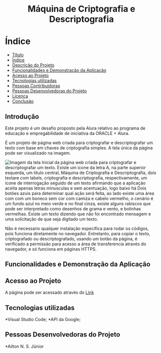 <h1 align="center"> Máquina de Criptografia e Descriptografia </h1>



# Índice 
* [Título](#Máquina-de-Criptografia-e-Descriptografia)
* [Índice](#índice)
* [Descrição do Projeto](#Introdução)
* [Funcionalidades e Demonstração da Aplicação](#funcionalidades-e-demonstração-da-aplicação)
* [Acesso ao Projeto](#acesso-ao-projeto)
* [Tecnologias utilizadas](#tecnologias-utilizadas)
* [Pessoas Contribuidoras](#pessoas-contribuidoras)
* [Pessoas Desenvolvedoras do Projeto](#pessoas-desenvolvedoras)
* [Licença](#licença)
* [Conclusão](#conclusão)

<h2> Introdução </h2>

Este projeto é um desafio proposto pela Alura relativo ao programa de educação e empregabilidade de iniciativa da ORACLE + Alura.

É um projeto de página web criada para criptografar e descriptografar um texto com base em chaves de criptografia simples. A tela única da página pode ser visualizado na imagem.

![Imagem da tela Inicial da página web criada para criptografar e descriptografar um texto. Existe um icone da letra A, na parte superior esquerda, um titulo central, Máquina de Criptografia e Descriptografia, dois textare com labels, criptografia e descriptografia, respectivamente, um icone de interrogação seguido de um texto afirmando que a aplicação aceita apenas letras minusculas e sem acentuação, logo baixo há Dois botões azuis para determinar qual ação será feita, ao lado existe uma área com com um boneco sem cor com camiza e cabelo vermelho, o cenário é um fundo azul no meio verde e no final cinza, existe alguns rabiscos que pode ser interpretado como desenhos de grama e vento, e bolinhas vermelhas. Existe um texto dizendo que não foi encontrado mensagem e uma solicitação de que seja digitado um texto.](https://github.com/user-attachments/assets/f5cc7d8a-0773-475f-a253-3d8adfd2cbdd)

Não é necessario qualquer instalação especifica para rodar os códigos, pois funciona diretamente no navegador. Entretanto, para copiar o texto, criptografado ou descriptografado, usando um botão da página, é verificado a permissão para acesso a área de transferencia através do navegador, e só funciona em páginas HTTPS.


<h2>Funcionalidades e Demonstração da Aplicação</h2>



<h2>Acesso ao Projeto</h2>
<p>A página pode ser acessado através do 
<a href="https://junioraltn.github.io/CodDecod_Challenge/" target="_blank">Link</a> </p>


<h2>Tecnologias utilizadas</h2>
*Visual Studio Code;
*API da Google;

<h2>Pessoas Desenvolvedoras do Projeto</h2>
*Ailton N. S. Júnior


